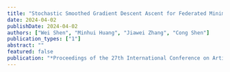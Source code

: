 ```yaml
---
title: "Stochastic Smoothed Gradient Descent Ascent for Federated Minimax Optimization"
date: 2024-04-02
publishDate: 2024-04-02
authors: ["Wei Shen", "Minhui Huang", "Jiawei Zhang", "Cong Shen"]
publication_types: ["1"]
abstract: ""
featured: false
publication: "*Proceedings of the 27th International Conference on Artificial Intelligence and Statistics (AISTATS 2024)*"
---
```

